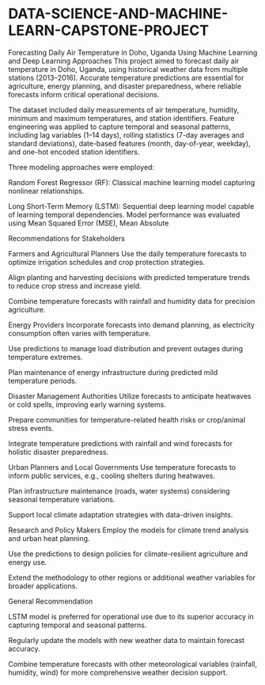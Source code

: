 # DATA-SCIENCE-AND-MACHINE-LEARN-CAPSTONE-PROJECT
Forecasting Daily Air Temperature in Doho, Uganda Using Machine Learning and Deep Learning Approaches
This project aimed to forecast daily air temperature in Doho, Uganda, using historical weather data from multiple stations (2013–2016). Accurate temperature predictions are essential for agriculture, energy planning, and disaster preparedness, where reliable forecasts inform critical operational decisions.

The dataset included daily measurements of air temperature, humidity, minimum and maximum temperatures, and station identifiers. Feature engineering was applied to capture temporal and seasonal patterns, including lag variables (1–14 days), rolling statistics (7-day averages and standard deviations), date-based features (month, day-of-year, weekday), and one-hot encoded station identifiers.

Three modeling approaches were employed:

Random Forest Regressor (RF): Classical machine learning model capturing nonlinear relationships.

Long Short-Term Memory (LSTM): Sequential deep learning model capable of learning temporal dependencies.
Model performance was evaluated using Mean Squared Error (MSE), Mean Absolute

Recommendations for Stakeholders

Farmers and Agricultural Planners
Use the daily temperature forecasts to optimize irrigation schedules and crop protection strategies.

Align planting and harvesting decisions with predicted temperature trends to reduce crop stress and increase yield.

Combine temperature forecasts with rainfall and humidity data for precision agriculture.

Energy Providers
Incorporate forecasts into demand planning, as electricity consumption often varies with temperature.

Use predictions to manage load distribution and prevent outages during temperature extremes.

Plan maintenance of energy infrastructure during predicted mild temperature periods.

Disaster Management Authorities
Utilize forecasts to anticipate heatwaves or cold spells, improving early warning systems.

Prepare communities for temperature-related health risks or crop/animal stress events.

Integrate temperature predictions with rainfall and wind forecasts for holistic disaster preparedness.

Urban Planners and Local Governments
Use temperature forecasts to inform public services, e.g., cooling shelters during heatwaves.

Plan infrastructure maintenance (roads, water systems) considering seasonal temperature variations.

Support local climate adaptation strategies with data-driven insights.

Research and Policy Makers
Employ the models for climate trend analysis and urban heat planning.

Use the predictions to design policies for climate-resilient agriculture and energy use.

Extend the methodology to other regions or additional weather variables for broader applications.

General Recommendation

LSTM model is preferred for operational use due to its superior accuracy in capturing temporal and seasonal patterns.

Regularly update the models with new weather data to maintain forecast accuracy.

Combine temperature forecasts with other meteorological variables (rainfall, humidity, wind) for more comprehensive weather decision support.
